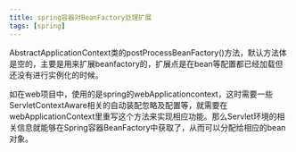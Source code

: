```yaml
---
title: spring容器对BeanFactory处理扩展
tags: [spring]
---
```


AbstractApplicationContext类的postProcessBeanFactory()方法，默认方法体是空的，主要是用来扩展beanfactory的，扩展点是在bean等配置都已经加载但还没有进行实例化的时候。

如在web项目中，使用的是spring的webApplicationcontext，这时需要一些ServletContextAware相关的自动装配忽略及配置等，就需要在webApplicationContext里重写这个方法来实现相应功能。那么Servlet环境的相关信息就能够在Spring容器BeanFactory中获取了，从而可以分配给相应的bean对象。